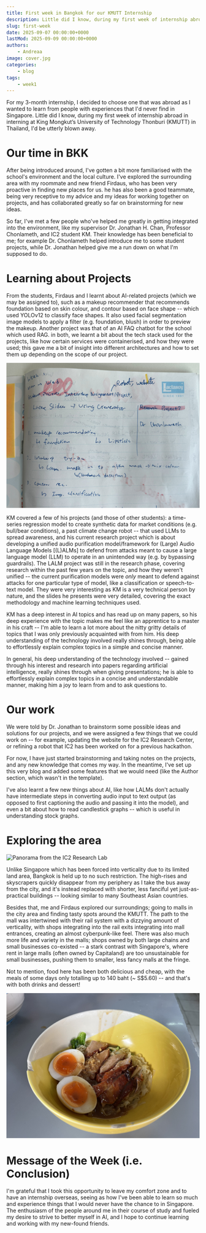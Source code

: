 ```yaml
---
title: First week in Bangkok for our KMUTT Internship
description: Little did I know, during my first week of internship abroad in Thailand in King Mongkut’s University of Technology Thonburi (KMUTT), I'd be utterly blown away.
slug: first-week
date: 2025-09-07 00:00:00+0000
lastMod: 2025-09-09 00:00:00+0000
authors:
    - Andreaa
image: cover.jpg
categories:
    - blog
tags:
    - week1
---
```


For my 3-month internship, I decided to choose one that was abroad as I wanted to learn from people with experiences that I'd never find in Singapore. Little did I know, during my first week of internship abroad in interning at King Mongkut’s University of Technology Thonburi (KMUTT) in Thailand, I'd be utterly blown away.

# Our time in BKK

 After being introduced around, I've gotten a bit more familiarised with the school's environment and the local culture. I've explored the surrounding area with my roommate and new friend Firdaus, who has been very proactive in finding new places for us. he has also been a good teammate, being very receptive to my advice and my ideas for working together on projects, and has collaborated greatly so far on brainstorming for new ideas.

So far, I've met a few people who've helped me greatly in getting integrated into the environment, like my supervisor Dr. Jonathan H. Chan,  Professor Chonlameth, and IC2 student KM. Their knowledge has been beneficial to me; for example Dr. Chonlameth helped introduce me to some student projects, while Dr. Jonathan helped give me a run down on what I'm supposed to do.

# Learning about Projects

From the students, Firdaus and I learnt about AI-related projects (which we may be assigned to), such as a makeup recommender that recommends foundation based on skin colour, and contour based on face shape -- which used YOLOv12 to classify face shapes. It also used facial segmentation image models to apply a filter (e.g. foundation, blush) in order to preview the makeup. Another project was that of an AI FAQ chatbot for the school which used RAG. in both, we learnt a bit about the tech stack used for the projects, like how certain services were containerised, and how they were used; this gave me a bit of insight into different architectures and how to set them up depending on the scope of our project.

![Notes on the AI-powered makeup recommendation project](IMG_7090.jpg)

KM covered a few of his projects (and those of other students): a time-series regression model to create synthetic data for market conditions (e.g. bull/bear conditions), a past climate change robot -- that used LLMs to spread awareness, and his current research project which is about developing a unified audio purification model/framework for (Large) Audio Language Models [(L)ALMs] to defend from attacks meant to cause a large language model (LLM) to operate in an unintended way (e.g. by bypassing guardrails). The LALM project was still in the research phase, covering research within the past few years on the topic, and how they weren't unified -- the current purification models were *only* meant to defend against attacks for one particular type of model, like a classification or speech-to-text model. They were very interesting as KM is a very technical person by nature, and the slides he presents were very detailed, covering the exact methodology and machine learning techniques used. 

KM has a deep interest in AI topics and has read up on many papers, so his deep experience with the topic makes me feel like an apprentice to a master in his craft --  I'm able to learn a lot more about the nitty gritty details of topics that I was only previously acquainted with from him. His deep understanding of the technology involved really shines through, being able to effortlessly explain complex topics in a simple and concise manner.

In general, his deep understanding of the technology involved -- gained through his interest and research into papers regarding artificial intelligence, really shines through when giving presentations; he is able to effortlessly explain complex topics in a concise and understandable manner, making him a joy to learn from and to ask questions to.

# Our work

We were told by Dr. Jonathan to brainstorm some possible ideas and solutions for our projects, and we were assigned a few things that we could work on -- for example, updating the website for the IC2 Research Center, or refining a robot that IC2 has been worked on for a previous hackathon.

For now, I have just started brainstorming and taking notes on the projects, and any new knowledge that comes my way. In the meantime, I've set up this very blog and added some features that we would need (like the Author section, which wasn't in the template).

I've also learnt a few new things about AI, like how LALMs don't actually have intermediate steps in converting audio input to text output (as opposed to first captioning the audio and passing it into the model), and even a bit about how to read candlestick graphs -- which is useful in understanding stock graphs. 

# Exploring the area

![Panorama from the IC2 Research Lab](IMG_7093.jpg)

Unlike Singapore which has been forced into verticality due to its limited land area, Bangkok is held up to no such restriction. The high-rises and skyscrapers quickly disappear from my periphery as I take the bus away from the city, and it's instead replaced with shorter, less fanciful yet just-as-practical buildings -- looking similar to many Southeast Asian countries.

Besides that, me and Firdaus explored our surroundings; going to malls in the city area and finding tasty spots around the KMUTT. The path to the mall was intertwined with their rail system with a dizzying amount of verticality, with shops integrating into the rail exits integrating into mall entrances, creating  an almost cyberpunk-like feel. There was also much more life and variety in the malls; shops owned by both large chains and small businesses co-existed -- a stark contrast with Singapore's, where rent in large malls (often owned by Capitaland) are too unsustainable for small businesses, pushing them to smaller, less fancy malls at the fringe.

Not to mention, food here has been both delicious and cheap, with the meals of some days only totalling up to 140 baht (~ S$5.60) -- and that's with both drinks and dessert! 

![Duck noodles with duck eggs (nom)](IMG_7068.jpg)

# Message of the Week (i.e. Conclusion)

I'm grateful that I took this opportunity to leave my comfort zone and to have an internship overseas, seeing as how I've been able to learn so much and experience things that I would never have the chance to in Singapore. The enthusiasm of the people around me in their course of study and fueled my desire to strive to better myself in AI, and I hope to continue learning and working with my new-found friends.
